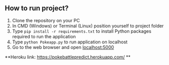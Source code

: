 ## How to run project?

1. Clone the repository on your PC
2. In CMD (Windows) or Terminal (Linux) position yourself to project folder
3. Type `pip install -r requirements.txt` to install Python packages required to run the application
4. Type `python Pokeapp.py` to run application on localhost
5. Go to the web browser and open [localhost:5000](http://localhost:5000/)

**Heroku link: https://pokebattlepredict.herokuapp.com/ **
